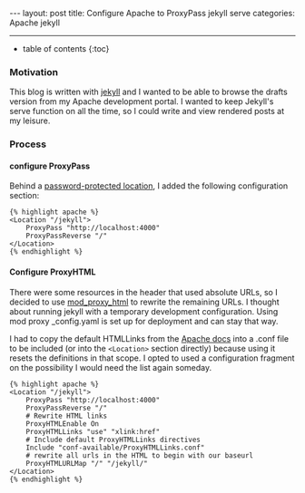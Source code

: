 --- layout: post
title: Configure Apache to ProxyPass jekyll serve
categories: Apache jekyll

---
* table of contents
{:toc}

### Motivation
This blog is written with [jekyll](https://jekyllrb.com/docs/) and I wanted to be able to browse the drafts version from my Apache development portal. I wanted to keep Jekyll's serve function on all the time, so I could write and view rendered posts at my leisure.

### Process
#### configure ProxyPass 
Behind a [password-protected location](https://httpd.apache.org/docs/2.4/mod/mod_auth_form.html), I added the following configuration section:

    {% highlight apache %}
    <Location "/jekyll">
        ProxyPass "http://localhost:4000"
        ProxyPassReverse "/"
    </Location>
    {% endhighlight %}

#### Configure ProxyHTML
There were some resources in the header that used absolute URLs, so I decided to use [mod_proxy_html](https://httpd.apache.org/docs/2.4/mod/mod_proxy_html.html) to rewrite the remaining URLs. I thought about running jekyll with a temporary development configuration. Using mod proxy \_config.yaml is set up for deployment and can stay that way. 

I had to copy the default HTMLLinks from the [Apache docs](https://httpd.apache.org/docs/2.4/mod/mod_proxy_html.html#proxyhtmllinks) into a .conf file to be included (or into the `<Location>` section directly) because using it resets the definitions in that scope. I opted to used a configuration fragment on the possibility I would need the list again someday. 

    {% highlight apache %}
    <Location "/jekyll">
        ProxyPass "http://localhost:4000"
        ProxyPassReverse "/"
        # Rewrite HTML links 
        ProxyHTMLEnable On
        ProxyHTMLLinks "use" "xlink:href"
        # Include default ProxyHTMLLinks directives
        Include "conf-available/ProxyHTMLLinks.conf"
        # rewrite all urls in the HTML to begin with our baseurl
        ProxyHTMLURLMap "/" "/jekyll/"
    </Location>
    {% endhighlight %}


